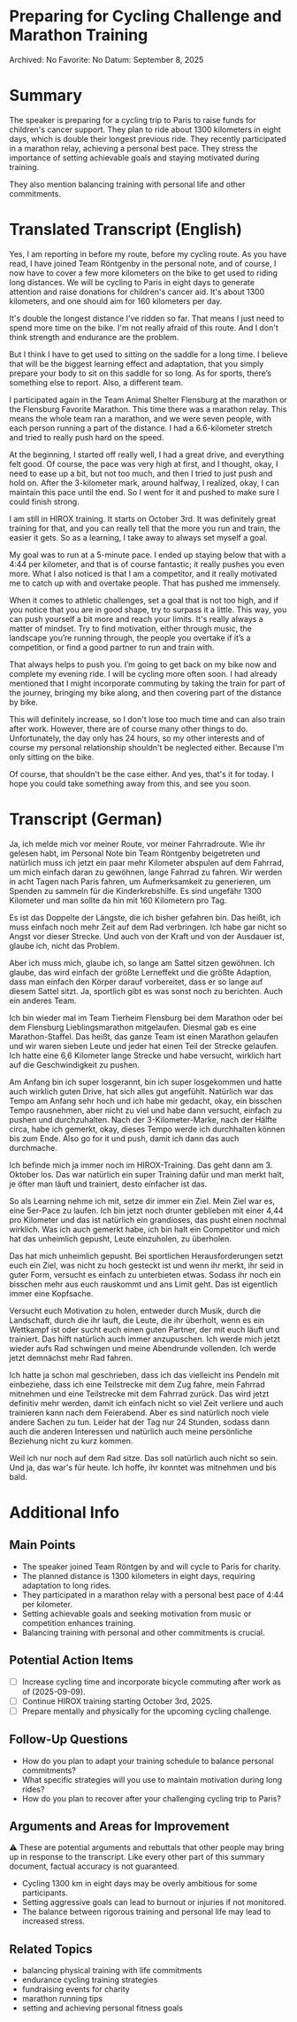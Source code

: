 # Preparing for Cycling Challenge and Marathon Training

Archived: No
Favorite: No
Datum: September 8, 2025

# Summary

The speaker is preparing for a cycling trip to Paris to raise funds for children's cancer support. They plan to ride about 1300 kilometers in eight days, which is double their longest previous ride. They recently participated in a marathon relay, achieving a personal best pace. They stress the importance of setting achievable goals and staying motivated during training.

They also mention balancing training with personal life and other commitments.

# Translated Transcript (English)

Yes, I am reporting in before my route, before my cycling route. As you have read, I have joined Team Röntgenby in the personal note, and of course, I now have to cover a few more kilometers on the bike to get used to riding long distances. We will be cycling to Paris in eight days to generate attention and raise donations for children's cancer aid. It's about 1300 kilometers, and one should aim for 160 kilometers per day.

It's double the longest distance I've ridden so far. That means I just need to spend more time on the bike. I'm not really afraid of this route. And I don't think strength and endurance are the problem.

But I think I have to get used to sitting on the saddle for a long time. I believe that will be the biggest learning effect and adaptation, that you simply prepare your body to sit on this saddle for so long. As for sports, there’s something else to report. Also, a different team.

I participated again in the Team Animal Shelter Flensburg at the marathon or the Flensburg Favorite Marathon. This time there was a marathon relay. This means the whole team ran a marathon, and we were seven people, with each person running a part of the distance. I had a 6.6-kilometer stretch and tried to really push hard on the speed.

At the beginning, I started off really well, I had a great drive, and everything felt good. Of course, the pace was very high at first, and I thought, okay, I need to ease up a bit, but not too much, and then I tried to just push and hold on. After the 3-kilometer mark, around halfway, I realized, okay, I can maintain this pace until the end. So I went for it and pushed to make sure I could finish strong.

I am still in HIROX training. It starts on October 3rd. It was definitely great training for that, and you can really tell that the more you run and train, the easier it gets. So as a learning, I take away to always set myself a goal.

My goal was to run at a 5-minute pace. I ended up staying below that with a 4:44 per kilometer, and that is of course fantastic; it really pushes you even more. What I also noticed is that I am a competitor, and it really motivated me to catch up with and overtake people. That has pushed me immensely.

When it comes to athletic challenges, set a goal that is not too high, and if you notice that you are in good shape, try to surpass it a little. This way, you can push yourself a bit more and reach your limits. It's really always a matter of mindset. Try to find motivation, either through music, the landscape you’re running through, the people you overtake if it’s a competition, or find a good partner to run and train with.

That always helps to push you. I’m going to get back on my bike now and complete my evening ride. I will be cycling more often soon. I had already mentioned that I might incorporate commuting by taking the train for part of the journey, bringing my bike along, and then covering part of the distance by bike.

This will definitely increase, so I don't lose too much time and can also train after work. However, there are of course many other things to do. Unfortunately, the day only has 24 hours, so my other interests and of course my personal relationship shouldn't be neglected either. Because I'm only sitting on the bike.

Of course, that shouldn't be the case either. And yes, that's it for today. I hope you could take something away from this, and see you soon.

# Transcript (German)

Ja, ich melde mich vor meiner Route, vor meiner Fahrradroute. Wie ihr gelesen habt, im Personal Note bin Team Röntgenby beigetreten und natürlich muss ich jetzt ein paar mehr Kilometer abspulen auf dem Fahrrad, um mich einfach daran zu gewöhnen, lange Fahrrad zu fahren. Wir werden in acht Tagen nach Paris fahren, um Aufmerksamkeit zu generieren, um Spenden zu sammeln für die Kinderkrebshilfe. Es sind ungefähr 1300 Kilometer und man sollte da hin mit 160 Kilometern pro Tag.

Es ist das Doppelte der Längste, die ich bisher gefahren bin. Das heißt, ich muss einfach noch mehr Zeit auf dem Rad verbringen. Ich habe gar nicht so Angst vor dieser Strecke. Und auch von der Kraft und von der Ausdauer ist, glaube ich, nicht das Problem.

Aber ich muss mich, glaube ich, so lange am Sattel sitzen gewöhnen. Ich glaube, das wird einfach der größte Lerneffekt und die größte Adaption, dass man einfach den Körper darauf vorbereitet, dass er so lange auf diesem Sattel sitzt. Ja, sportlich gibt es was sonst noch zu berichten. Auch ein anderes Team.

Ich bin wieder mal im Team Tierheim Flensburg bei dem Marathon oder bei dem Flensburg Lieblingsmarathon mitgelaufen. Diesmal gab es eine Marathon-Staffel. Das heißt, das ganze Team ist einen Marathon gelaufen und wir waren sieben Leute und jeder hat einen Teil der Strecke gelaufen. Ich hatte eine 6,6 Kilometer lange Strecke und habe versucht, wirklich hart auf die Geschwindigkeit zu pushen.

Am Anfang bin ich super losgerannt, bin ich super losgekommen und hatte auch wirklich guten Drive, hat sich alles gut angefühlt. Natürlich war das Tempo am Anfang sehr hoch und ich habe mir gedacht, okay, ein bisschen Tempo rausnehmen, aber nicht zu viel und habe dann versucht, einfach zu pushen und durchzuhalten. Nach der 3-Kilometer-Marke, nach der Hälfte circa, habe ich gemerkt, okay, dieses Tempo werde ich durchhalten können bis zum Ende. Also go for it und push, damit ich dann das auch durchmache.

Ich befinde mich ja immer noch im HIROX-Training. Das geht dann am 3. Oktober los. Das war natürlich ein super Training dafür und man merkt halt, je öfter man läuft und trainiert, desto einfacher ist das.

So als Learning nehme ich mit, setze dir immer ein Ziel. Mein Ziel war es, eine 5er-Pace zu laufen. Ich bin jetzt noch drunter geblieben mit einer 4,44 pro Kilometer und das ist natürlich ein grandioses, das pusht einen nochmal wirklich. Was ich auch gemerkt habe, ich bin halt ein Competitor und mich hat das unheimlich gepusht, Leute einzuholen, zu überholen.

Das hat mich unheimlich gepusht. Bei sportlichen Herausforderungen setzt euch ein Ziel, was nicht zu hoch gesteckt ist und wenn ihr merkt, ihr seid in guter Form, versucht es einfach zu unterbieten etwas. Sodass ihr noch ein bisschen mehr aus euch rauskommt und ans Limit geht. Das ist eigentlich immer eine Kopfsache.

Versucht euch Motivation zu holen, entweder durch Musik, durch die Landschaft, durch die ihr lauft, die Leute, die ihr überholt, wenn es ein Wettkampf ist oder sucht euch einen guten Partner, der mit euch läuft und trainiert. Das hilft natürlich auch immer anzupuschen. Ich werde mich jetzt wieder aufs Rad schwingen und meine Abendrunde vollenden. Ich werde jetzt demnächst mehr Rad fahren.

Ich hatte ja schon mal geschrieben, dass ich das vielleicht ins Pendeln mit einbeziehe, dass ich eine Teilstrecke mit dem Zug fahre, mein Fahrrad mitnehmen und eine Teilstrecke mit dem Fahrrad zurück. Das wird jetzt definitiv mehr werden, damit ich einfach nicht so viel Zeit verliere und auch trainieren kann nach dem Feierabend. Aber es sind natürlich noch viele andere Sachen zu tun. Leider hat der Tag nur 24 Stunden, sodass dann auch die anderen Interessen und natürlich auch meine persönliche Beziehung nicht zu kurz kommen.

Weil ich nur noch auf dem Rad sitze. Das soll natürlich auch nicht so sein. Und ja, das war's für heute. Ich hoffe, ihr konntet was mitnehmen und bis bald.

# Additional Info

## Main Points

- The speaker joined Team Röntgen by and will cycle to Paris for charity.
- The planned distance is 1300 kilometers in eight days, requiring adaptation to long rides.
- They participated in a marathon relay with a personal best pace of 4:44 per kilometer.
- Setting achievable goals and seeking motivation from music or competition enhances training.
- Balancing training with personal and other commitments is crucial.

## Potential Action Items

- [ ]  Increase cycling time and incorporate bicycle commuting after work as of (2025-09-09).
- [ ]  Continue HIROX training starting October 3rd, 2025.
- [ ]  Prepare mentally and physically for the upcoming cycling challenge.

## Follow-Up Questions

- How do you plan to adapt your training schedule to balance personal commitments?
- What specific strategies will you use to maintain motivation during long rides?
- How do you plan to recover after your challenging cycling trip to Paris?

## Arguments and Areas for Improvement

<aside>
⚠️ These are potential arguments and rebuttals that other people may bring up in response to the transcript. Like every other part of this summary document, factual accuracy is not guaranteed.

</aside>

- Cycling 1300 km in eight days may be overly ambitious for some participants.
- Setting aggressive goals can lead to burnout or injuries if not monitored.
- The balance between rigorous training and personal life may lead to increased stress.

## Related Topics

- balancing physical training with life commitments
- endurance cycling training strategies
- fundraising events for charity
- marathon running tips
- setting and achieving personal fitness goals